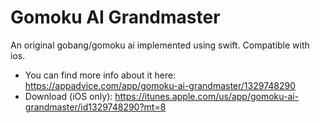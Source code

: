 # Gomoku AI Grandmaster
An original gobang/gomoku ai implemented using swift.
Compatible with ios.
- You can find more info about it here: https://appadvice.com/app/gomoku-ai-grandmaster/1329748290
- Download (iOS only): https://itunes.apple.com/us/app/gomoku-ai-grandmaster/id1329748290?mt=8
